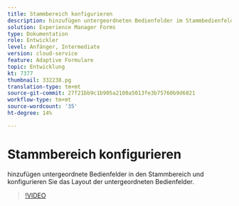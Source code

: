 ```yaml
---
title: Stammbereich konfigurieren
description: hinzufügen untergeordneten Bedienfelder im Stammbedienfeld.
solution: Experience Manager Forms
type: Dokumentation
role: Entwickler
level: Anfänger, Intermediate
version: cloud-service
feature: Adaptive Formulare
topic: Entwicklung
kt: 7377
thumbnail: 332238.pg
translation-type: tm+mt
source-git-commit: 27f21bb9c1b905a2100a5013fe3b75760b9d6821
workflow-type: tm+mt
source-wordcount: '35'
ht-degree: 14%

---
```



# Stammbereich konfigurieren

hinzufügen untergeordnete Bedienfelder in den Stammbereich und konfigurieren Sie das Layout der untergeordneten Bedienfelder.

>[!VIDEO](https://video.tv.adobe.com/v/332238?quality=12&learn=on)

